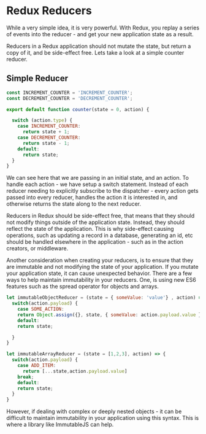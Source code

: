 # Redux Reducers

While a very simple idea, it is very powerful. With Redux, you replay a series of events into the reducer - and get your new application state as a result.

Reducers in a Redux application should not mutate the state, but return a copy of it, and be side-effect free. Lets take a look at a simple counter reducer.

## Simple Reducer

```javascript
const INCREMENT_COUNTER = 'INCREMENT_COUNTER';
const DECREMENT_COUNTER = 'DECREMENT_COUNTER';

export default function counter(state = 0, action) {

  switch (action.type) {
    case INCREMENT_COUNTER:
      return state + 1;
    case DECREMENT_COUNTER:
      return state - 1;
    default:
      return state;
  }
}
```

We can see here that we are passing in an initial state, and an action. To handle each action - we have setup a switch statement. Instead of each reducer needing to explicitly subscribe to the dispatcher - every action gets passed into every reducer, handles the action it is interested in, and otherwise returns the state along to the next reducer.

Reducers in Redux should be side-effect free, that means that they should not modify things outside of the application state. Instead, they should reflect the state of the application. This is why side-effect causing operations, such as updating a record in a database, generating an id, etc should be handled elsewhere in the application - such as in the action creators, or middleware.

Another consideration when creating your reducers, is to ensure that they are immutable and not modifying the state of your application. If you mutate your application state, it can cause unexpected behavior. There are a few ways to help maintain immutability in your reducers. One, is using new ES6 features such as the spread operator for objects and arrays.

```js
let immutableObjectReducer = (state = { someValue: 'value'} , action) => {
  switch(action.payload) {
    case SOME_ACTION:
    return Object.assign({}, state, { someValue: action.payload.value });
    default:
    return state;

  }
}

let immutableArrayReducer = (state = [1,2,3], action) => {
  switch(action.payload) {
    case ADD_ITEM:
      return [...state,action.payload.value]
    break;
    default:
    return state;
  }
}
```

However, if dealing with complex or deeply nested objects - it can be difficult to maintain immutability in your application using this syntax. This is where a library like ImmutableJS can help.

